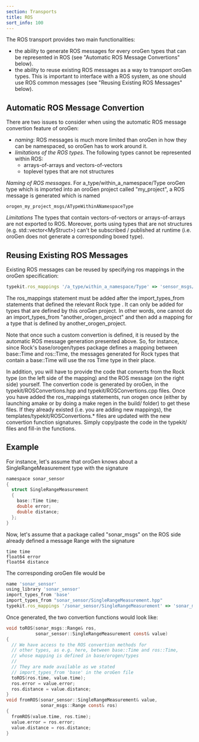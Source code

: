 ```yaml
---
section: Transports
title: ROS
sort_info: 100
---
```


The ROS transport provides two main functionalities:

 * the ability to generate ROS messages for every oroGen types that can be
   represented in ROS (see "Automatic ROS Message Convertions" below).
 * the ability to reuse existing ROS messages as a way to transport oroGen
   types. This is important to interface with a ROS system, as one should use
   ROS common messages (see "Reusing Existing ROS Messages" below).

Automatic ROS Message Convertion
--------------------------------

There are two issues to consider when using the automatic ROS message convertion
feature of oroGen:

 * *naming*: ROS messages is much more limited than oroGen in how they can be
   namespaced, so oroGen has to work around it.
 * *limitations of the ROS types*. The following types cannot be represented
   within ROS:
   * arrays-of-arrays and vectors-of-vectors
   * toplevel types that are not structures

*Naming of ROS messages*. For a_type/within_a_namespace/Type oroGen type which
is imported into an oroGen project called "my_project", a ROS
message is generated which is named 

    orogen_my_project_msgs/ATypeWithinANamespaceType

*Limitations* The types that contain vectors-of-vectors or arrays-of-arrays are
not exported to ROS. Moreover, ports using types that are not structures (e.g.
std::vector\<MyStruct>) can't be subscribed / published at runtime (i.e. oroGen
does not generate a corresponding boxed type).

Reusing Existing ROS Messages
-----------------------------
Existing ROS messages can be reused by specifying ros mappings in the oroGen
specification:

~~~ ruby
typekit.ros_mappings '/a_type/within_a_namespace/Type' => 'sensor_msgs/Image'
~~~

The ros_mappings statement must be added after the import_types_from statements
that defined the relevant Rock type .  It can only be added for types that are
defined by this oroGen project. In other words, one cannot do an
import_types_from "another_orogen_project" and then add a mapping for a type
that is defined by another_orogen_project.

Note that once such a custom convertion is defined, it is reused by the
automatic ROS message generation presented above. So, for instance, since Rock's
base/orogen/types package defines a mapping between base::Time and ros::Time,
the messages generated for Rock types that contain a base::Time will use the
ros Time type in their place.

In addition, you will have to provide the code that converts from the Rock type
(on the left side of the mapping) and the ROS message (on the right side)
yourself. The convertion code is generated by oroGen, in the typekit/ROSConvertions.hpp and
typekit/ROSConvertions.cpp files. Once you have added the ros_mappings
statements, run orogen once (either by launching amake or by doing a make regen
in the build/ folder) to get these files. If they already existed (i.e. you are
adding new mappings), the templates/typekit/ROSConvertions.* files are updated
with the new convertion function signatures. Simply copy/paste the code in the
typekit/ files and fill-in the functions.

Example
-------
For instance, let's assume that oroGen knows about a SingleRangeMeasurement type
with the signature

~~~ c
namespace sonar_sensor
{
  struct SingleRangeMeasurement
  {
    base::Time time;
    double error;
    double distance;
  };
}
~~~

Now, let's assume that a package called "sonar_msgs" on the ROS side already
defined a message Range with the signature

~~~
time time
float64 error
float64 distance
~~~

The corresponding oroGen file would be

~~~ ruby
name 'sonar_sensor'
using_library 'sonar_sensor'
import_types_from 'base'
import_types_from "sonar_sensor/SingleRangeMeasurement.hpp"
typekit.ros_mappings '/sonar_sensor/SingleRangeMeasurement' => 'sonar_msgs/Range'
~~~

Once generated, the two convertion functions would look like:

~~~ c
void toROS(sonar_msgs::Range& ros,
           sonar_sensor::SingleRangeMeasurement const& value)
{
  // We have access to the ROS convertion methods for
  // other types, as e.g. here, between base::Time and ros::Time,
  // whose mapping is defined in base/orogen/types
  //
  // They are made available as we stated
  // import_types_from 'base' in the oroGen file
  toROS(ros.time, value.time);
  ros.error = value.error;
  ros.distance = value.distance;
}
void fromROS(sonar_sensor::SingleRangeMeasurement& value,
             sonar_msgs::Range const& ros)
{
  fromROS(value.time, ros.time);
  value.error = ros.error;
  value.distance = ros.distance;
}
~~~

